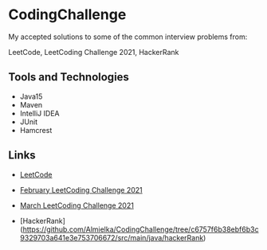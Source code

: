 # CodingChallenge

My accepted solutions to some of  the common interview problems from:

LeetCode, LeetCoding Challenge 2021, HackerRank


## Tools and Technologies

- Java15
- Maven
- IntelliJ IDEA
- JUnit
- Hamcrest

## Links


- [LeetCode](src/main/java/leetCode)

- [February LeetCoding Challenge 2021](https://github.com/Almielka/CodingChallenge/tree/master/src/main/java/leetCodingChallenge/year2021/february)

- [March LeetCoding Challenge 2021](https://github.com/Almielka/CodingChallenge/tree/MarchWeek4/src/main/java/leetCodingChallenge/year2021/march)

- [HackerRank] (https://github.com/Almielka/CodingChallenge/tree/c6757f6b38ebf6b3c9329703a641e3e753706672/src/main/java/hackerRank)
